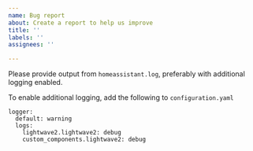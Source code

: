 ```yaml
---
name: Bug report
about: Create a report to help us improve
title: ''
labels: ''
assignees: ''

---
```


Please provide output from `homeassistant.log`, preferably with additional logging enabled.

To enable additional logging, add the following to `configuration.yaml`
```
logger:
  default: warning
  logs:
    lightwave2.lightwave2: debug
    custom_components.lightwave2: debug
```

